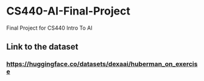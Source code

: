 # CS440-AI-Final-Project
Final Project for CS440 Intro To AI


## Link to the dataset
### https://huggingface.co/datasets/dexaai/huberman_on_exercise

